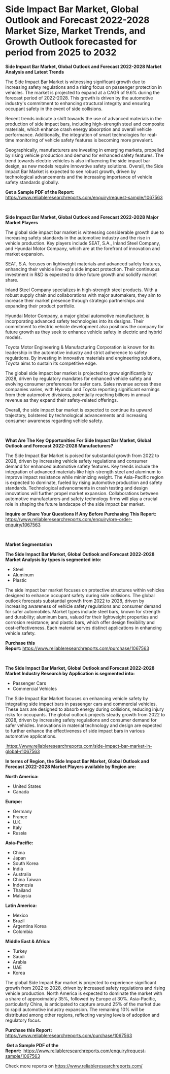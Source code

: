 <p><h1>Side Impact Bar Market, Global Outlook and Forecast 2022-2028 Market Size, Market Trends, and Growth Outlook forecasted for period from 2025 to 2032</h1></p><p><strong>Side Impact Bar Market, Global Outlook and Forecast 2022-2028 Market Analysis and Latest Trends</strong></p>
<p><p>The Side Impact Bar Market is witnessing significant growth due to increasing safety regulations and a rising focus on passenger protection in vehicles. The market is projected to expand at a CAGR of 9.6% during the forecast period of 2022-2028. This growth is driven by the automotive industry's commitment to enhancing structural integrity and ensuring occupant safety in the event of side collisions.</p><p>Recent trends indicate a shift towards the use of advanced materials in the production of side impact bars, including high-strength steel and composite materials, which enhance crash energy absorption and overall vehicle performance. Additionally, the integration of smart technologies for real-time monitoring of vehicle safety features is becoming more prevalent.</p><p>Geographically, manufacturers are investing in emerging markets, propelled by rising vehicle production and demand for enhanced safety features. The trend towards electric vehicles is also influencing the side impact bar design, as new models require innovative safety solutions. Overall, the Side Impact Bar Market is expected to see robust growth, driven by technological advancements and the increasing importance of vehicle safety standards globally.</p></p>
<p><strong>Get a Sample PDF of the Report:&nbsp;</strong> <a href="https://www.reliableresearchreports.com/enquiry/request-sample/1067563?utm_campaign=3007&utm_medium=2&utm_source=Github&utm_content=ia&utm_term=21032025&utm_id=side-impact-bar-market-global-outlook-and-forecast-2022-2028">https://www.reliableresearchreports.com/enquiry/request-sample/1067563</a></p>
<p>&nbsp;</p>
<p><strong>Side Impact Bar Market, Global Outlook and Forecast 2022-2028 Major Market Players</strong></p>
<p><p>The global side impact bar market is witnessing considerable growth due to increasing safety standards in the automotive industry and the rise in vehicle production. Key players include SEAT, S.A., Inland Steel Company, and Hyundai Motor Company, which are at the forefront of innovation and market expansion.</p><p>SEAT, S.A. focuses on lightweight materials and advanced safety features, enhancing their vehicle line-up's side impact protection. Their continuous investment in R&D is expected to drive future growth and solidify market share.</p><p>Inland Steel Company specializes in high-strength steel products. With a robust supply chain and collaborations with major automakers, they aim to increase their market presence through strategic partnerships and expanding their product portfolio.</p><p>Hyundai Motor Company, a major global automotive manufacturer, is incorporating advanced safety technologies into its designs. Their commitment to electric vehicle development also positions the company for future growth as they seek to enhance vehicle safety in electric and hybrid models.</p><p>Toyota Motor Engineering & Manufacturing Corporation is known for its leadership in the automotive industry and strict adherence to safety regulations. By investing in innovative materials and engineering solutions, Toyota aims to sustain its competitive edge.</p><p>The global side impact bar market is projected to grow significantly by 2028, driven by regulatory mandates for enhanced vehicle safety and evolving consumer preferences for safer cars. Sales revenue across these companies varies, with Hyundai and Toyota reporting significant earnings from their automotive divisions, potentially reaching billions in annual revenue as they expand their safety-related offerings.</p><p>Overall, the side impact bar market is expected to continue its upward trajectory, bolstered by technological advancements and increasing consumer awareness regarding vehicle safety.</p></p>
<p>&nbsp;</p>
<p><strong>What Are The Key Opportunities For Side Impact Bar Market, Global Outlook and Forecast 2022-2028 Manufacturers?</strong></p>
<p><p>The Side Impact Bar Market is poised for substantial growth from 2022 to 2028, driven by increasing vehicle safety regulations and consumer demand for enhanced automotive safety features. Key trends include the integration of advanced materials like high-strength steel and aluminum to improve impact resistance while minimizing weight. The Asia-Pacific region is expected to dominate, fueled by rising automotive production and safety standards. Technological advancements in crash testing and design innovations will further propel market expansion. Collaborations between automotive manufacturers and safety technology firms will play a crucial role in shaping the future landscape of the side impact bar market.</p></p>
<p><strong>Inquire or Share Your Questions If Any Before Purchasing This Report:</strong> <a href="https://www.reliableresearchreports.com/enquiry/pre-order-enquiry/1067563?utm_campaign=3007&utm_medium=2&utm_source=Github&utm_content=ia&utm_term=21032025&utm_id=side-impact-bar-market-global-outlook-and-forecast-2022-2028">https://www.reliableresearchreports.com/enquiry/pre-order-enquiry/1067563</a></p>
<p>&nbsp;</p>
<p><strong>Market Segmentation</strong></p>
<p><strong>The Side Impact Bar Market, Global Outlook and Forecast 2022-2028 Market Analysis by types is segmented into:</strong></p>
<p><ul><li>Steel</li><li>Aluminum</li><li>Plastic</li></ul></p>
<p><p>The side impact bar market focuses on protective structures within vehicles designed to enhance occupant safety during side collisions. The global outlook forecasts substantial growth from 2022 to 2028, driven by increasing awareness of vehicle safety regulations and consumer demand for safer automobiles. Market types include steel bars, known for strength and durability; aluminum bars, valued for their lightweight properties and corrosion resistance; and plastic bars, which offer design flexibility and cost-effectiveness. Each material serves distinct applications in enhancing vehicle safety.</p></p>
<p><strong>Purchase this Report:&nbsp;</strong><a href="https://www.reliableresearchreports.com/purchase/1067563?utm_campaign=3007&utm_medium=2&utm_source=Github&utm_content=ia&utm_term=21032025&utm_id=side-impact-bar-market-global-outlook-and-forecast-2022-2028">https://www.reliableresearchreports.com/purchase/1067563</a></p>
<p>&nbsp;</p>
<p><strong>The Side Impact Bar Market, Global Outlook and Forecast 2022-2028 Market Industry Research by Application is segmented into:</strong></p>
<p><ul><li>Passenger Cars</li><li>Commercial Vehicles</li></ul></p>
<p><p>The Side Impact Bar Market focuses on enhancing vehicle safety by integrating side impact bars in passenger cars and commercial vehicles. These bars are designed to absorb energy during collisions, reducing injury risks for occupants. The global outlook projects steady growth from 2022 to 2028, driven by increasing safety regulations and consumer demand for safer vehicles. Innovations in material technology and design are expected to further enhance the effectiveness of side impact bars in various automotive applications.</p></p>
<p><a href="https://www.reliableresearchreports.com/side-impact-bar-market-in-global-r1067563?utm_campaign=3007&utm_medium=2&utm_source=Github&utm_content=ia&utm_term=21032025&utm_id=side-impact-bar-market-global-outlook-and-forecast-2022-2028">&nbsp;https://www.reliableresearchreports.com/side-impact-bar-market-in-global-r1067563</a></p>
<p><strong>In terms of Region, the Side Impact Bar Market, Global Outlook and Forecast 2022-2028 Market Players available by Region are:</strong></p>
<p>
    <p> <strong> North America: </strong>
        <ul>
            <li>United States</li>
            <li>Canada</li>
        </ul>
        </p> 
    <p> <strong> Europe: </strong>
        <ul>
            <li>Germany</li>
            <li>France</li>
            <li>U.K.</li>
            <li>Italy</li>
            <li>Russia</li>
        </ul>
        </p> 
    <p> <strong> Asia-Pacific: </strong>
        <ul>
            <li>China</li>
            <li>Japan</li>
            <li>South Korea</li>
            <li>India</li>
            <li>Australia</li>
            <li>China Taiwan</li>
            <li>Indonesia</li>
            <li>Thailand</li>
            <li>Malaysia</li>
        </ul>
        </p> 
    <p> <strong> Latin America: </strong>
        <ul>
            <li>Mexico</li>
            <li>Brazil</li>
            <li>Argentina Korea</li>
            <li>Colombia</li>
        </ul>
        </p> 
    <p> <strong> Middle East & Africa: </strong>
        <ul>
            <li>Turkey</li>
            <li>Saudi</li>
            <li>Arabia</li>
            <li>UAE</li>
            <li>Korea</li>
        </ul>
    </p>
    </p>
<p><p>The global Side Impact Bar market is projected to experience significant growth from 2022 to 2028, driven by increased safety regulations and rising vehicle production. North America is expected to dominate the market with a share of approximately 35%, followed by Europe at 30%. Asia-Pacific, particularly China, is anticipated to capture around 25% of the market due to rapid automotive industry expansion. The remaining 10% will be distributed among other regions, reflecting varying levels of adoption and regulatory focus.</p></p>
<p><strong>Purchase this Report: </strong><a href="https://www.reliableresearchreports.com/purchase/1067563?utm_campaign=3007&utm_medium=2&utm_source=Github&utm_content=ia&utm_term=21032025&utm_id=side-impact-bar-market-global-outlook-and-forecast-2022-2028">https://www.reliableresearchreports.com/purchase/1067563</a></p>
<p>&nbsp;<strong>Get a Sample PDF of the Report:&nbsp;&nbsp;</strong><a href="https://www.reliableresearchreports.com/enquiry/request-sample/1067563?utm_campaign=3007&utm_medium=2&utm_source=Github&utm_content=ia&utm_term=21032025&utm_id=side-impact-bar-market-global-outlook-and-forecast-2022-2028">https://www.reliableresearchreports.com/enquiry/request-sample/1067563</a></p>
<p><strong></strong></p>
<p>Check more reports on <a href="https://www.reliableresearchreports.com/?utm_campaign=3007&utm_medium=2&utm_source=Github&utm_content=ia&utm_term=21032025&utm_id=side-impact-bar-market-global-outlook-and-forecast-2022-2028">https://www.reliableresearchreports.com/</a></p>